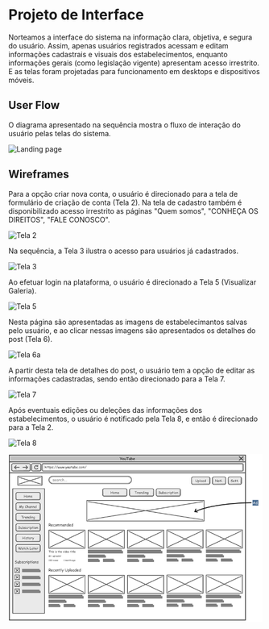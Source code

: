 
# Projeto de Interface

Norteamos a interface do sistema na informação clara, objetiva, e segura do usuário. Assim, apenas usuários registrados acessam e editam informações cadastrais e visuais dos estabelecimentos, enquanto informações gerais (como legislação vigente) apresentam acesso irrestrito. E as telas foram projetadas para funcionamento em desktops e dispositivos móveis.

## User Flow

O diagrama apresentado na sequência mostra o fluxo de interação do usuário pelas telas do sistema.

![Landing page](https://user-images.githubusercontent.com/111434777/194611818-ca7f616c-79e6-4731-8f79-1da8809f7556.png)



## Wireframes

Para a opção criar nova conta, o usuário é direcionado para a tela de formulário de criação de conta (Tela 2). Na tela de cadastro também é disponibilizado acesso irrestrito as páginas "Quem somos", "CONHEÇA OS DIREITOS", "FALE CONOSCO". 

![Tela 2](https://user-images.githubusercontent.com/111434777/194771869-b159372b-5af6-47df-8c9f-93741016ac81.png)

Na sequência, a Tela 3 ilustra o acesso para usuários já cadastrados.

![Tela 3](https://user-images.githubusercontent.com/111434777/194772315-8ce07ce9-63be-4eba-a614-ab0995c1f738.png)

Ao efetuar login na plataforma, o usuário é direcionado a Tela 5 (Visualizar Galeria). 

![Tela 5](https://user-images.githubusercontent.com/111434777/194773265-2861edf9-e7b8-4b45-855a-72b6da554995.png)

Nesta página são apresentadas as imagens de estabelecimantos salvas pelo usuário, e ao clicar nessas imagens são apresentados os detalhes do post (Tela 6). 

![Tela 6a](https://user-images.githubusercontent.com/111434777/194773549-6ba76283-d725-4d50-b7bf-9c81f8d168fb.png)

A partir desta tela de detalhes do post, o usuário tem a opção de editar as informações cadastradas, sendo então direcionado para a Tela 7. 

![Tela 7](https://user-images.githubusercontent.com/111434777/194773627-35a06c55-ea89-4ea1-9a41-463e12ec437f.png)

Após eventuais edições ou deleções das informações dos estabelecimentos, o usuário é notificado pela Tela 8, e então é direcionado para a Tela 2.

![Tela 8](https://user-images.githubusercontent.com/111434777/194773638-8ad07250-5ce7-47df-b5bc-85579a571ff6.png)



![Exemplo de Wireframe](img/wireframe-example.png)

